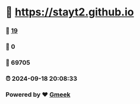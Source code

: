 #   :link: https://stayt2.github.io 
### :page_facing_up: [19](https://stayt2.github.io/tag.html) 
### :speech_balloon: 0 
### :hibiscus: 69705 
### :alarm_clock: 2024-09-18 20:08:33 
### Powered by :heart: [Gmeek](https://github.com/Meekdai/Gmeek)
